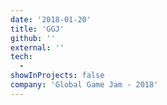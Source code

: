 ```yaml
---
date: '2018-01-20'
title: 'GGJ'
github: ''
external: ''
tech:
  -
showInProjects: false
company: 'Global Game Jam - 2018'
---
```

